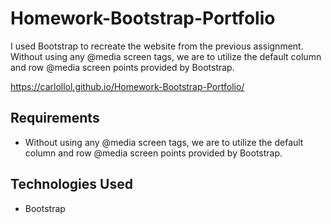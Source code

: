 # Homework-Bootstrap-Portfolio

I used Bootstrap to recreate the website from the previous assignment. Without using any @media screen tags, we are to utilize the default column and row @media screen points provided by Bootstrap.

https://carlollol.github.io/Homework-Bootstrap-Portfolio/

## Requirements

- Without using any @media screen tags, we are to utilize the default column and row @media screen points provided by Bootstrap.

## Technologies Used

- Bootstrap
